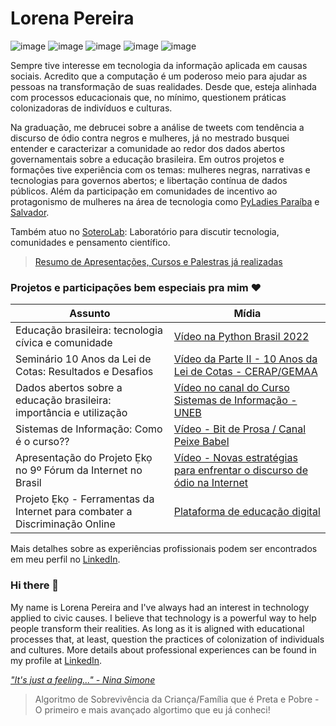 # Lorena Pereira

![image](https://img.shields.io/badge/Python-3776AB?style=for-the-badge&logo=python&logoColor=white)
![image](https://img.shields.io/badge/Jupyter-F37626.svg?&style=for-the-badge&logo=Jupyter&logoColor=white)
![image](https://img.shields.io/badge/Colab-F9AB00?style=for-the-badge&logo=googlecolab&color=525252)
![image](https://img.shields.io/badge/conda-342B029.svg?&style=for-the-badge&logo=anaconda&logoColor=white)
![image](https://img.shields.io/badge/MongoDB-4EA94B?style=for-the-badge&logo=mongodb&logoColor=white)

Sempre tive interesse em tecnologia da informação aplicada em causas sociais. Acredito que a computação é um poderoso meio para ajudar as pessoas na transformação de suas realidades. Desde que, esteja alinhada com processos educacionais que, no mínimo, questionem práticas colonizadoras de indivíduos e culturas.

Na graduação, me debrucei sobre a análise de tweets com tendência a discurso de ódio contra negros e mulheres, já no mestrado busquei entender e caracterizar a comunidade ao redor dos dados abertos governamentais sobre a educação brasileira. Em outros projetos e formações tive experiência com os temas: mulheres negras, narrativas e tecnologias para governos abertos; e libertação contínua de dados públicos. Além da participação em comunidades de incentivo ao protagonismo de mulheres na área de tecnologia como [PyLadies Paraíba](https://www.instagram.com/pyladiespb/) e [Salvador](https://www.instagram.com/pyladies.ssa/). 

Também atuo no [SoteroLab](https://github.com/soterolab): Laboratório para discutir tecnologia, comunidades e pensamento científico. 

> [Resumo de Apresentações, Cursos e Palestras já realizadas](https://github.com/Lorenaps/Lorenaps/blob/master/palestras.md)

### Projetos e participações bem especiais pra mim ❤️

Assunto   | Mídia
--------- | ------
Educação brasileira: tecnologia cívica e comunidade | [Vídeo na Python Brasil 2022](https://youtu.be/VBH-xItHt-w?t=84)
Seminário 10 Anos da Lei de Cotas: Resultados e Desafios | [Vídeo da Parte II - 10 Anos da Lei de Cotas - CERAP/GEMAA](https://youtu.be/SFWOjbfxmCw?t=2433)
Dados abertos sobre a educação brasileira: importância e utilização | [Vídeo no canal do Curso Sistemas de Informação - UNEB](https://www.youtube.com/watch?v=3MH5TBTo9hI)
Sistemas de Informação: Como é o curso?? | [Vídeo - Bit de Prosa / Canal Peixe Babel](https://youtu.be/tFAMSWmHjFo?list=PL3Wx5P4NOzUhcIWeCXx67zI8UI2f32yVK)
Apresentação do Projeto Ẹkọ no 9º Fórum da Internet no Brasil| [Vídeo - Novas estratégias para enfrentar o discurso de ódio na Internet](https://youtu.be/DArj2HuxzbQ?list=PLQq8-9yVHyOZC-nib--n6hvuJStk1TKsA&t=2958)
Projeto Ẹkọ - Ferramentas da Internet para combater a Discriminação Online | [Plataforma de educação digital](https://projetoeko.com.br/)

Mais detalhes sobre as experiências profissionais podem ser encontrados em meu perfil no [LinkedIn](www.linkedin.com/in/lorenaps).

### Hi there 👋

My name is Lorena Pereira and I've always had an interest in technology applied to civic causes. 
I believe that technology is a powerful way to help people transform their realities. As long as it 
is aligned with educational processes that, at least, question the practices of colonization of individuals and cultures. 
More details about professional experiences can be found in my profile at [LinkedIn](www.linkedin.com/in/lorenaps).

[*"It's just a feeling..." - Nina Simone*](https://www.youtube.com/watch?v=ZF9j4lMoSQk)

> Algoritmo de Sobrevivência da Criança/Família que é Preta e Pobre - O primeiro e mais avançado algortimo que eu já conheci!
